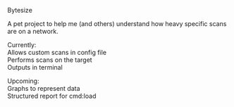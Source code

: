 Bytesize  
  
A pet project to help me (and others) understand how heavy specific scans are on a network.  
  
Currently:  
Allows custom scans in config file  
Performs scans on the target  
Outputs in terminal  
  
Upcoming:  
Graphs to represent data  
Structured report for cmd:load
